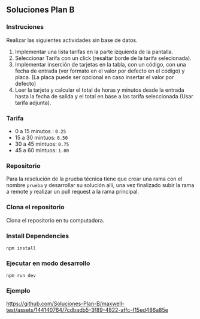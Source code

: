 ## Soluciones Plan B

### Instruciones

Realizar las siguientes actividades sin base de datos.

1. Implementar una lista tarifas en la parte izquierda de la pantalla.
2. Seleccionar Tarifa con un click (resaltar borde de la tarifa selecionada).
3. Implementar inserción de tarjetas en la tabla, con un código, con una fecha de entrada (ver formato en el valor por defecto en el código) y placa. (La placa puede ser opcional en caso insertar el valor por defecto)
4. Leer la tarjeta y calcular el total de horas y minutos desde la entrada hasta la fecha de salida y el total en base a las tarifa seleccionada (Usar tarifa adjunta).

### Tarifa

- 0 a 15 minutos : `0.25`
- 15 a 30 mintuos: `0.50`
- 30 a 45 mintuos: `0.75`
- 45 a 60 mintuos: `1.00`

### Repositorio

Para la resolución de la prueba técnica tiene que crear una rama con el nombre `prueba` y desarrollar su solución allí, una vez finalizado subir la rama a remote y realizar un pull request a la rama principal.

### Clona el repositorio

Clona el repositorio en tu computadora.

### Install Dependencies

```shell
npm install
```

### Ejecutar en modo desarrollo

```shell
npm run dev
```

### Ejemplo



https://github.com/Soluciones-Plan-B/maxwell-test/assets/144140764/7cdbadb5-3f89-4822-affc-f15ed486a85e

